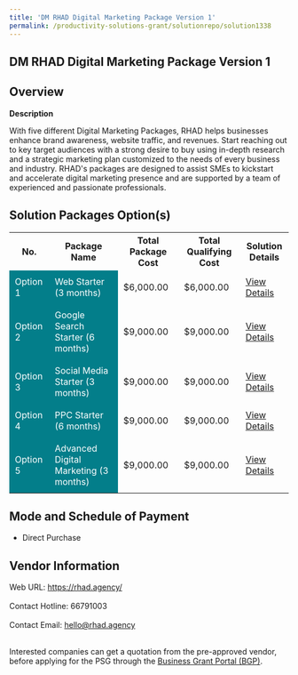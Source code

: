 ```yaml
---
title: 'DM RHAD Digital Marketing Package Version 1'
permalink: /productivity-solutions-grant/solutionrepo/solution1338
---
```


## DM RHAD Digital Marketing Package Version 1

## Overview

**Description**

With five different Digital Marketing Packages, RHAD helps businesses enhance brand awareness, website traffic, and revenues. Start reaching out to key target audiences with a strong desire to buy using in-depth research and a strategic marketing plan customized to the needs of every business and industry. RHAD's packages are designed to assist SMEs to kickstart and accelerate digital marketing presence and are supported by a team of experienced and passionate professionals.

## Solution Packages Option(s)

<table>
<tr>
<th><b>No.</b></th>
<th><b>Package Name</b></th>
<th><b>Total Package Cost</b></th>
<th><b>Total Qualifying Cost</b></th>
<th><b>Solution Details</b></th>
</tr>
<tr>
<td style='padding: 10px; background-color: #037E8A; color: #FFFFFF;'>Option 1</td>
<td style='padding: 10px; background-color: #037E8A; color: #FFFFFF;'>Web Starter (3 months)</td>
<td style='padding: 10px;'>$6,000.00</td>
<td style='padding: 10px;'>$6,000.00</td>
<td style='padding: 10px;'><a href='/images/psg/RHAD_DM_16112023_Desensitised_Annex3_Part1.pdf' target='_blank'>View Details</a></td>
</tr>
<tr>
<td style='padding: 10px; background-color: #037E8A; color: #FFFFFF;'>Option 2</td>
<td style='padding: 10px; background-color: #037E8A; color: #FFFFFF;'>Google Search Starter (6 months)</td>
<td style='padding: 10px;'>$9,000.00</td>
<td style='padding: 10px;'>$9,000.00</td>
<td style='padding: 10px;'><a href='/images/psg/RHAD_DM_16112023_Desensitised_Annex3_Part2.pdf' target='_blank'>View Details</a></td>
</tr>
<tr>
<td style='padding: 10px; background-color: #037E8A; color: #FFFFFF;'>Option 3</td>
<td style='padding: 10px; background-color: #037E8A; color: #FFFFFF;'>Social Media Starter (3 months)</td>
<td style='padding: 10px;'>$9,000.00</td>
<td style='padding: 10px;'>$9,000.00</td>
<td style='padding: 10px;'><a href='/images/psg/RHAD_DM_16112023_Desensitised_Annex3_Part3.pdf' target='_blank'>View Details</a></td>
</tr>
<tr>
<td style='padding: 10px; background-color: #037E8A; color: #FFFFFF;'>Option 4</td>
<td style='padding: 10px; background-color: #037E8A; color: #FFFFFF;'>PPC Starter (6 months)</td>
<td style='padding: 10px;'>$9,000.00</td>
<td style='padding: 10px;'>$9,000.00</td>
<td style='padding: 10px;'><a href='/images/psg/RHAD_DM_16112023_Desensitised_Annex3_Part4.pdf' target='_blank'>View Details</a></td>
</tr>
<tr>
<td style='padding: 10px; background-color: #037E8A; color: #FFFFFF;'>Option 5</td>
<td style='padding: 10px; background-color: #037E8A; color: #FFFFFF;'>Advanced Digital Marketing (3 months)</td>
<td style='padding: 10px;'>$9,000.00</td>
<td style='padding: 10px;'>$9,000.00</td>
<td style='padding: 10px;'><a href='/images/psg/RHAD_DM_16112023_Desensitised_Annex3_Part5.pdf' target='_blank'>View Details</a></td>
</tr>
</table>

## Mode and Schedule of Payment

 - Direct Purchase

## Vendor Information

 Web URL: https://rhad.agency/ <br><br>Contact Hotline: 66791003 <br><br>Contact Email: hello@rhad.agency <br><br>

Interested companies can get a quotation from the pre-approved vendor, before applying for the PSG through the <a href='https://www.businessgrants.gov.sg/' target='_blank' rel='noopener'>Business Grant Portal (BGP)</a>.

<script src="/jquery/resize-tables.js"></script>
